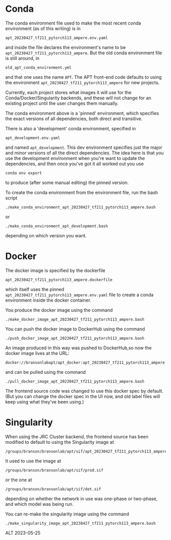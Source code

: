 # Conda

The conda environment file used to make the most recent conda
environment (as of this writing) is in
```
apt_20230427_tf211_pytorch113_ampere.env.yaml
```
and inside the file declares the environment's name to be
`apt_20230427_tf211_pytorch113_ampere`.  But the old conda environment
file is still around, in
```
old_apt_conda_environment.yml
```
and that one uses the name `APT`.  The APT front-end code defaults to
using the environment `apt_20230427_tf211_pytorch113_ampere` for new
projects.

Currently, each project stores what images it will use for the
Conda/Docker/Singularity backends, and these will not change for an
existing project until the user changes them manually.

The conda environment above is a 'pinned' environment, which specifies
the exact versions of all dependencies, both direct and transitive.

There is also a 'development' conda environment, specified in
```
apt_development.env.yaml
```
and named `apt_development`.  This dev environment specifies just the
major and minor versions of all the direct dependencies.  The idea
here is that you use the development environment when you're want to
update the dependencies, and then once you've got it all worked out
you use
```
conda env export
```
to produce (after some manual editing) the pinned version.

To create the conda environment from the environment file, run the
bash script
```
./make_conda_environment_apt_20230427_tf211_pytorch113_ampere.bash
```
or
```
./make_conda_environment_apt_development.bash
```
depending on which version you want.



# Docker

The docker image is specified by the dockerfile
```
apt_20230427_tf211_pytorch113_ampere.dockerfile
```
which itself uses the pinned
`apt_20230427_tf211_pytorch113_ampere.env.yaml` file to create a conda
environment inside the docker container.

You produce the docker image using the command
```
./make_docker_image_apt_20230427_tf211_pytorch113_ampere.bash
```

You can push the docker image to DockerHub using the command
```
./push_docker_image_apt_20230427_tf211_pytorch113_ampere.bash
```
An image produced in this way was pushed to DockerHub,so now the docker image lives at the URL:
```
docker://bransonlabapt/apt_docker:apt_20230427_tf211_pytorch113_ampere
```
and can be pulled using the command
```
./pull_docker_image_apt_20230427_tf211_pytorch113_ampere.bash
```

The frontend source code was changed to use this docker spec by
default.  (But you can change the docker spec in the UI now, and old
label files will keep using what they've been using.)



# Singularity

When using the JRC Cluster backend, the frontend source has been modified to default to using the Singularity image at
```
/groups/branson/bransonlab/apt/sif/apt_20230427_tf211_pytorch113_ampere.sif
```

It used to use the image at
```
/groups/branson/bransonlab/apt/sif/prod.sif
```
or the one at
```
/groups/branson/bransonlab/apt/sif/det.sif
```
depending on whether the network in use was one-phase or two-phase, and which model was being run.

You can re-make the singularity image using the command
```
./make_singularity_image_apt_20230427_tf211_pytorch113_ampere.bash
```

ALT
2023-05-25
